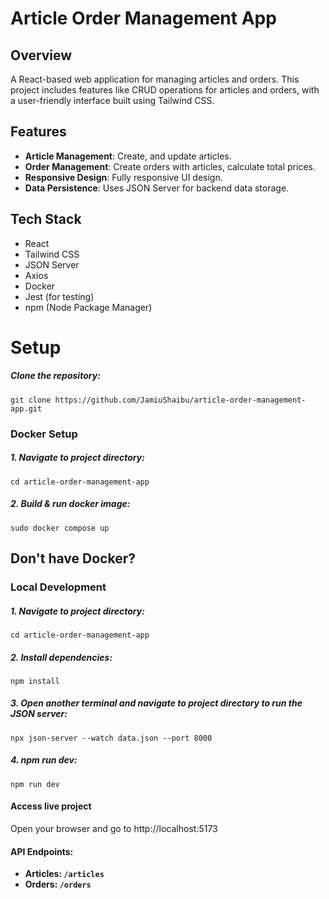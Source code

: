 # Article Order Management App

## Overview

A React-based web application for managing articles and orders. This project includes features like CRUD operations for articles and orders, with a user-friendly interface built using Tailwind CSS.

## Features

- **Article Management**: Create, and update articles.
- **Order Management**: Create orders with articles, calculate total prices.
- **Responsive Design**: Fully responsive UI design.
- **Data Persistence**: Uses JSON Server for backend data storage.

## Tech Stack

- React
- Tailwind CSS
- JSON Server
- Axios
- Docker
- Jest (for testing)
- npm (Node Package Manager)

# Setup

##### Clone the repository:

```
git clone https://github.com/JamiuShaibu/article-order-management-app.git
```

### Docker Setup

##### 1. Navigate to project directory:

```
cd article-order-management-app
```

##### 2. Build & run docker image:

```
sudo docker compose up
```

## Don't have Docker?

### Local Development

##### 1. Navigate to project directory:

```
cd article-order-management-app
```

##### 2. Install dependencies:

```
npm install
```

##### 3. Open another terminal and navigate to project directory to run the JSON server:

```
npx json-server --watch data.json --port 8000
```

##### 4. npm run dev:

```
npm run dev
```

#### Access live project

Open your browser and go to http://localhost:5173

#### API Endpoints:

- **Articles: `/articles`**
- **Orders: `/orders`**
